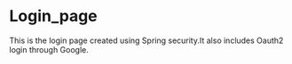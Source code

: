 # Login_page
This is the login page created using Spring security.It also includes Oauth2 login through Google.
